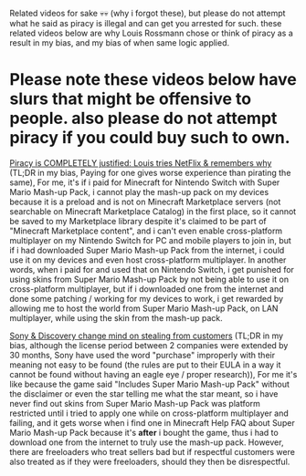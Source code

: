 Related videos for sake 💀💀 (why i forgot these), but please do not attempt what he said as piracy is illegal and can get you arrested for such. these related videos below are why Louis Rossmann chose or think of piracy as a result in my bias, and my bias of when same logic applied.

# **Please note these videos below have slurs that might be offensive to people. also please do not attempt piracy if you could buy such to own.**

[Piracy is COMPLETELY justified: Louis tries NetFlix & remembers why](https://www.youtube.com/watch?v=o4GZUCwVRLs) (TL;DR in my bias, Paying for one gives worse experience than pirating the same), For me, it's if i paid for Minecraft for Nintendo Switch with Super Mario Mash-up Pack, i cannot play the mash-up pack on my devices because it is a preload and is not on Minecraft Marketplace servers (not searchable on Minecraft Marketplace Catalog) in the first place, so it cannot be saved to my Marketplace library despite it's claimed to be part of "Minecraft Marketplace content", and i can't even enable cross-platform multiplayer on my Nintendo Switch for PC and mobile players to join in, but if i had downloaded Super Mario Mash-up Pack from the internet, i could use it on my devices and even host cross-platform multiplayer.
In another words, when i paid for and used that on Nintendo Switch, i get punished for using skins from Super Mario Mash-up Pack by not being able to use it on cross-platform multiplayer, but if i downloaded one from the internet and done some patching / working for my devices to work, i get rewarded by allowing me to host the world from Super Mario Mash-up Pack, on LAN multiplayer, while using the skin from the mash-up pack.

[Sony & Discovery change mind on stealing from customers](https://www.youtube.com/watch?v=6bpzyz5kf_A) (TL;DR in my bias, although the license period between 2 companies were extended by 30 months, Sony have used the word "purchase" improperly with their meaning not easy to be found (the rules are put to their EULA in a way it cannot be found without having an eagle eye / proper research)), For me it's like because the game said "Includes Super Mario Mash-up Pack" without the disclaimer or even the star telling me what the star meant, so i have never find out skins from Super Mario Mash-up Pack was platform restricted until i tried to apply one while on cross-platform multiplayer and failing, and it gets worse when i find one in Minecraft Help FAQ about Super Mario Mash-up Pack because it's **after** i bought the game, thus i had to download one from the internet to truly use the mash-up pack. However, there are freeloaders who treat sellers bad but if respectful customers were also treated as if they were freeloaders, should they then be disrespectful.
